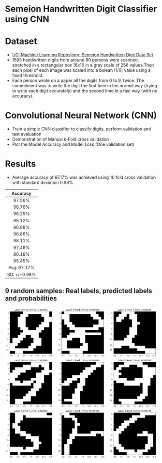 # Semeion Handwritten Digit Classifier using CNN

# Dataset

- [UCI Machine Learning Repository: Semeion Handwritten Digit Data Set](https://archive.ics.uci.edu/ml/datasets/semeion+handwritten+digit)
- 1593 handwritten digits from around 80 persons were scanned, stretched in a rectangular box 16x16 in a gray scale of 256 values.Then each pixel of each image was scaled into a bolean (1/0) value using a fixed threshold. 
- Each person wrote on a paper all the digits from 0 to 9, twice. The commitment was to write the digit the first time in the normal way (trying to write each digit accurately) and the second time in a fast way (with no accuracy). 

# Convolutional Neural Network (CNN)

- Train a simple CNN classifier to classify digits, perform validation and test evaluation
- Demonstration of Manual k-Fold cross validation
- Plot the Model Accuracy and Model Loss (One validation set)

# Results

- Average accuracy of 97.17% was achieved using 10 fold cross validation with standard deviation 0.98%


|**Accuracy**|
|:---:|
|97.56%|
|98.76%|
|96.25%|
|98.12%|
|96.88%|
|96.86%|
|98.11%|
|97.48%|
|96.18%|
|95.45%|
|Avg: 97.17%|
|SD: +/-0.98%|

## 9 random samples: Real labels, predicted labels and probabilities

![Plot1](Plot1.png)

